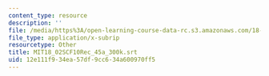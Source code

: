 ```yaml
---
content_type: resource
description: ''
file: /media/https%3A/open-learning-course-data-rc.s3.amazonaws.com/18-02sc-multivariable-calculus-fall-2010/12e111f934ea57df9cc634a600970ff5_MIT18_02SCF10Rec_45a_300k.vtt
file_type: application/x-subrip
resourcetype: Other
title: MIT18_02SCF10Rec_45a_300k.srt
uid: 12e111f9-34ea-57df-9cc6-34a600970ff5
---
```


